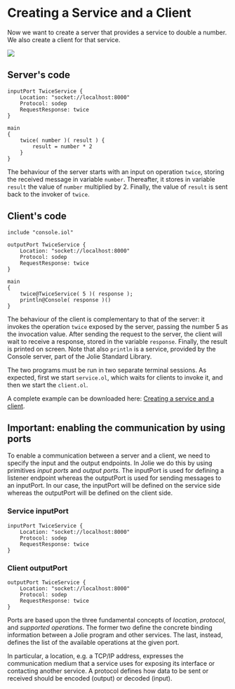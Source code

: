 # Creating a Service and a Client

Now we want to create a server that provides a service to double a number. We also create a client for that service.

![](../.gitbook/assets/creating_service_and_client.png)

## Server's code

```text
inputPort TwiceService {
    Location: "socket://localhost:8000"
    Protocol: sodep
    RequestResponse: twice
}

main
{
    twice( number )( result ) {
        result = number * 2
    }
}
```

The behaviour of the server starts with an input on operation `twice`, storing the received message in variable `number`. Thereafter, it stores in variable `result` the value of `number` multiplied by 2. Finally, the value of `result` is sent back to the invoker of `twice`.

## Client's code

```text
include "console.iol"

outputPort TwiceService {
    Location: "socket://localhost:8000"
    Protocol: sodep
    RequestResponse: twice
}

main
{
    twice@TwiceService( 5 )( response );
    println@Console( response )()
}
```

The behaviour of the client is complementary to that of the server: it invokes the operation `twice` exposed by the server, passing the number 5 as the invocation value. After sending the request to the server, the client will wait to receive a response, stored in the variable `response`. Finally, the result is printed on screen. Note that also `println` is a service, provided by the Console server, part of the Jolie Standard Library.

The two programs must be run in two separate terminal sessions. As expected, first we start `service.ol`, which waits for clients to invoke it, and then we start the `client.ol`.

A complete example can be downloaded here: [Creating a service and a client](https://github.com/jolie/examples/tree/master/01_getting_started).

## Important: enabling the communication by using ports

To enable a communication between a server and a client, we need to specify the input and the output endpoints. In Jolie we do this by using primitives _input ports_ and _output ports_. The inputPort is used for defining a listener endpoint whereas the outputPort is used for sending messages to an inputPort. In our case, the inputPort will be defined on the service side whereas the outputPort will be defined on the client side.

### Service inputPort

```text
inputPort TwiceService {
    Location: "socket://localhost:8000"
    Protocol: sodep
    RequestResponse: twice
}
```

### Client outputPort

```text
outputPort TwiceService {
    Location: "socket://localhost:8000"
    Protocol: sodep
    RequestResponse: twice
}
```

Ports are based upon the three fundamental concepts of _location_, _protocol_, and _supported operations_. The former two define the concrete binding information between a Jolie program and other services. The last, instead, defines the list of the available operations at the given port.

In particular, a location, e.g. a TCP/IP address, expresses the communication medium that a service uses for exposing its interface or contacting another service. A protocol defines how data to be sent or received should be encoded \(output\) or decoded \(input\).

